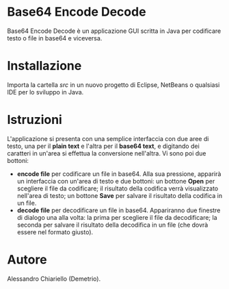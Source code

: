 # Base64 Encode Decode
Base64 Encode Decode è un applicazione GUI scritta in Java per codificare testo o file in base64 e viceversa.
# Installazione
Importa la cartella *src* in un nuovo progetto di Eclipse, NetBeans o qualsiasi IDE per lo sviluppo in Java.
# Istruzioni
L'applicazione si presenta con una semplice interfaccia con due aree di testo, una per il **plain text** e l'altra per il
**base64 text**, e digitando dei caratteri in un'area si effettua la conversione nell'altra.
Vi sono poi due bottoni:
- **encode file** per codificare un file in base64. Alla sua pressione, apparirà un interfaccia con un'area di testo e due bottoni: un bottone **Open** per scegliere il file da codificare; il risultato della codifica verrà visualizzato nell'area di testo; un bottone **Save** per salvare il risultato della codifica in un file.
- **decode file** per decodificare un file in base64. Appariranno due finestre di dialogo una alla volta: la prima per scegliere il file da decodificare; la seconda per salvare il risultato della decodifica in un file (che dovrà essere nel formato giusto).

# Autore
Alessandro Chiariello (Demetrio).